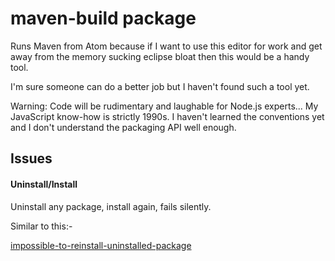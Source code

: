 # maven-build package

Runs Maven from Atom because if I want to use this editor for work and get
away from the memory sucking eclipse bloat then this would be a handy tool.

I'm sure someone can do a better job but I haven't found such a tool yet.

Warning: Code will be rudimentary and laughable for Node.js experts... My
JavaScript know-how is strictly 1990s. I haven't learned the conventions yet
and I don't understand the packaging API well enough.

## Issues

#### Uninstall/Install

Uninstall any package, install again, fails silently.

Similar to this:-

[impossible-to-reinstall-uninstalled-package](https://discuss.atom.io/t/impossible-to-reinstall-uninstalled-package/3020)

